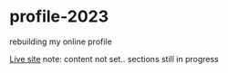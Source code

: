 # profile-2023
rebuilding my online profile
 
[Live site](https://shimmering-beignet-ef7e88.netlify.app/) note: content not set.. sections still in progress
